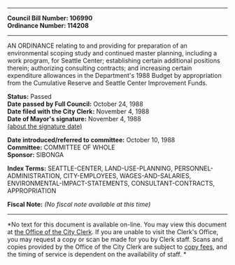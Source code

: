 * * * * *  
  
**Council Bill Number: [](#h0)[](#h2)106990**   
**Ordinance Number: 114208**  
  
* * * * *  
  
AN ORDINANCE relating to and providing for preparation of an environmental scoping study and continued master planning, including a work program, for Seattle Center; establishing certain additional positions therein; authorizing consulting contracts; and increasing certain expenditure allowances in the Department's 1988 Budget by appropriation from the Cumulative Reserve and Seattle Center Improvement Funds.  
  
**Status:** Passed   
**Date passed by Full Council:** October 24, 1988   
**Date filed with the City Clerk:** November 4, 1988   
**Date of Mayor's signature:** November 4, 1988   
[(about the signature date)](/~public/approvaldate.htm)   
  
  
**Date introduced/referred to committee:** October 10, 1988   
**Committee:** COMMITTEE OF WHOLE   
**Sponsor:** SIBONGA   
  
**Index Terms:** SEATTLE-CENTER, LAND-USE-PLANNING, PERSONNEL-ADMINISTRATION, CITY-EMPLOYEES, WAGES-AND-SALARIES, ENVIRONMENTAL-IMPACT-STATEMENTS, CONSULTANT-CONTRACTS, APPROPRIATION  
  
**Fiscal Note:** *(No fiscal note available at this time)*  
  
* * * * *  
  
*No text for this document is available on-line. You may view this document at [the Office of the City Clerk](http://www.seattle.gov/leg/clerk/contactUs.htm). If you are unable to visit the Clerk's Office, you may request a copy or scan be made for you by Clerk staff. Scans and copies provided by the Office of the City Clerk are subject to [copy fees](http://clerk.seattle.gov/~public/clerkfees.htm), and the timing of service is dependent on the availability of staff. *  
  
  
